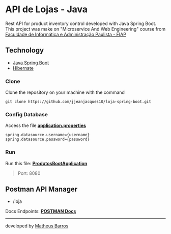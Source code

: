 # API de Lojas - Java

Rest API for product inventory control developed with Java Spring Boot. This project was make on "Microservice And Web Engineering" course from [Faculdade de Informática e Administração Paulista - FIAP](https://www.fiap.com.br/)

## Technology

- [Java Spring Boot](https://spring.io/projects/spring-boot)
- [Hibernate](https://hibernate.org/)

### Clone
Clone the repository on your machine with the command

```git clone https://github.com/jjeanjacques10/loja-spring-boot.git```

### Config Database
Access the file **[application.properties](https://github.com/Math-Barros/microservices_gradle/blob/master/src/main/resources/application.properties)**

```
spring.datasource.username={username}
spring.datasource.password={password}
```

### Run

Run this file: **[ProdutosBootApplication](https://github.com/Math-Barros/microservices_gradle/blob/master/src/main/java/br/com/fiap/ProdutosBootApplication.java)**

> Port: 8080

## Postman API Manager

- /loja

Docs Endpoints: **[POSTMAN Docs](https://github.com/Math-Barros/microservices_gradle/nac1-boot/src/main/resources/postman/nac1-boot.postman_collection.json)**


--- 
developed by [Matheus Barros](https://github.com/Math-Barros)
